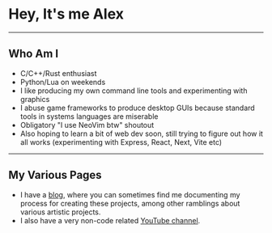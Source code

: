 # Hey, It's me Alex
***
## Who Am I
- C/C++/Rust enthusiast
- Python/Lua on weekends
- I like producing my own command line tools and experimenting with graphics
- I abuse game frameworks to produce desktop GUIs because standard tools in systems languages are miserable
- Obligatory "I use NeoVim btw" shoutout
- Also hoping to learn a bit of web dev soon, still trying to figure out how it all works (experimenting with Express, React, Next, Vite etc)
***
## My Various Pages
- I have a [blog](https://www.alexscodeblog.com), where you can sometimes find me documenting my process for creating these projects, among other ramblings about various artistic projects.
- I also have a very non-code related [YouTube channel](https://www.youtube.com/@lookingformadrid).
